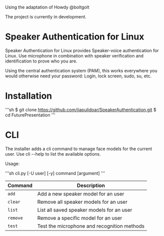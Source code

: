 Using the adaptation of Howdy @boltgolt 

The project is currently in development.

# Speaker Authentication for Linux 

Speaker Authentication for Linux provides Speaker-voice authentication for Linux. Use microphone in combination with speaker verification and identification to prove who you are. 

Using the central authentication system (PAM), this works everywhere you would otherwise need your password: Login, lock screen, sudo, su, etc.

# Installation 

'''sh 
 $ git clone https://github.com/jiapulidoar/SpeakerAuthentication.git
 $ cd FuturePresentation
'''

# CLI

The installer adds a cli command to manage face models for the current user. Use cli --help  to list the available options.

Usage:

'''sh 
cli.py [-U user] [-y] command [argument] 
'''

| Command   | Description                                   |
|-----------|-----------------------------------------------|
| `add`     | Add a new speaker model for an user           |
| `clear`   | Remove all speaker models for an user            |
| `list`    | List all saved speaker models for an user        |
| `remove`  | Remove a specific model for an user           |
| `test`    | Test the microphone and recognition methods       |
